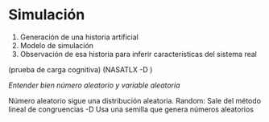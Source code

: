 # Simulación

1. Generación de una historia artificial
2. Modelo de simulación
3. Observación de esa historia para inferir características del sistema real

(prueba de carga cognitiva)
(NASATLX -D )

*Entender bien número aleatorio y variable aleatoria*

Número aleatorio sigue una distribución aleatoria. 
Random: Sale del método lineal de congruencias -D Usa una semilla que genera números aleatorios
